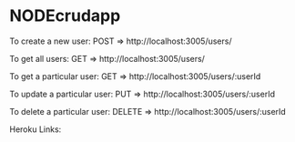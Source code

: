 # NODEcrudapp

To create a new user: POST => http://localhost:3005/users/

To get all users: GET => http://localhost:3005/users/

To get a particular user: GET => http://localhost:3005/users/:userId

To update a particular user: PUT => http://localhost:3005/users/:userId

To delete a particular user: DELETE => http://localhost:3005/users/:userId

Heroku Links: 
